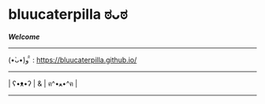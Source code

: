 # bluucaterpilla ಠᴗಠ

**_Welcome_**

---

(•̀ᴗ•́)و ̑̑  : <https://bluucaterpilla.github.io/>

---

| ʕ•ᴥ•ʔ | & | ฅ^•ﻌ•^ฅ | 

---